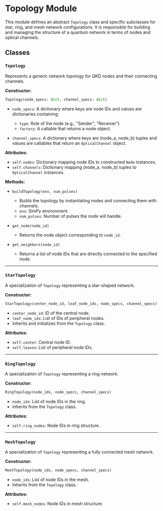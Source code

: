 # Topology Module

This module defines an abstract `Topology` class and specific subclasses for star, ring, and mesh network configurations. It is responsible for building and managing the structure of a quantum network in terms of nodes and optical channels.

## Classes

### `Topology`

Represents a generic network topology for QKD nodes and their connecting channels.

**Constructor:**

```python
Topology(node_specs: dict, channel_specs: dict)
```

* `node_specs`: A dictionary where keys are node IDs and values are dictionaries containing:

  * `type`: Role of the node (e.g., "Sender", "Receiver")
  * `factory`: A callable that returns a node object.
* `channel_specs`: A dictionary where keys are (node\_a, node\_b) tuples and values are callables that return an `OpticalChannel` object.

**Attributes:**

* `self.nodes`: Dictionary mapping node IDs to constructed `Node` instances.
* `self.channels`: Dictionary mapping (node\_a, node\_b) tuples to `OpticalChannel` instances.

**Methods:**

* `buildTopology(env, num_pulses)`

  * Builds the topology by instantiating nodes and connecting them with channels.
  * `env`: SimPy environment.
  * `num_pulses`: Number of pulses the node will handle.

* `get_node(node_id)`

  * Returns the node object corresponding to `node_id`.

* `get_neighbors(node_id)`

  * Returns a list of node IDs that are directly connected to the specified node.

---

### `StarTopology`

A specialization of `Topology` representing a star-shaped network.

**Constructor:**

```python
StarTopology(center_node_id, leaf_node_ids, node_specs, channel_specs)
```

* `center_node_id`: ID of the central node.
* `leaf_node_ids`: List of IDs of peripheral nodes.
* Inherits and initializes from the `Topology` class.

**Attributes:**

* `self.center`: Central node ID.
* `self.leaves`: List of peripheral node IDs.

---

### `RingTopology`

A specialization of `Topology` representing a ring network.

**Constructor:**

```python
RingTopology(node_ids, node_specs, channel_specs)
```

* `node_ids`: List of node IDs in the ring.
* Inherits from the `Topology` class.

**Attributes:**

* `self.ring_nodes`: Node IDs in ring structure.

---

### `MeshTopology`

A specialization of `Topology` representing a fully connected mesh network.

**Constructor:**

```python
MeshTopology(node_ids, node_specs, channel_specs)
```

* `node_ids`: List of node IDs in the mesh.
* Inherits from the `Topology` class.

**Attributes:**

* `self.mesh_nodes`: Node IDs in mesh structure.
